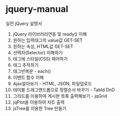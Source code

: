 # jquery-manual
실전 jQuery 설명서
1. jQuery 라이브러리연동 및 ready() 이해
2. 원하는 입력태그의 value값 GET-SET
3. 원하는 속성, HTML값 GET-SET
4. 선택자(Selector) 이해하기
5. 태그에 스타일(CSS) 제어하기
6. 태그 추적하기
7. 태그반복문 - each()
8. 이벤트 함수 이해
9. Ajax알아보기 - HTML, JSON, 파일업로드
10. 테이블 드래그앤드롭으로 정렬순서 바꾸기 - Tabld DnD
11. 그리드를 이용하여 게시판 목록 출력해보기 - jqGrid
12. jqPlot을 이용하여 차트 출력
13. jsTree를 이용한 Tree 만들기
